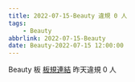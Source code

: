 ```yaml
---
title: 2022-07-15-Beauty 違規 0 人
tags:
    - Beauty
abbrlink: 2022-07-15-Beauty
date: Beauty-2022-07-15 12:00:00
---
```

Beauty 板 [板規連結](https://www.ptt.cc/bbs/Beauty/M.1630069980.A.84B.html)
昨天違規 0 人
